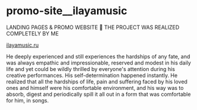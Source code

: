 # promo-site__ilayamusic
LANDING PAGES &amp; PROMO WEBSITE 💎 THE PROJECT WAS REALIZED COMPLETELY BY ME

<a href="//ilayamusic.ru/" target="_blank" rel="nofollow">ilayamusic.ru</a>

He deeply experienced and still experiences the hardships of any fate, and was always empathic and impressionable, reserved and modest in his daily life and yet could be wildly thrilled by everyone's attention during his creative performances. His self-determination happened instantly. He realized that all the hardships of life, pain and suffering faced by his loved ones and himself were his comfortable environment, and his way was to absorb, digest and periodically spill it all out in a form that was comfortable for him, in songs.
